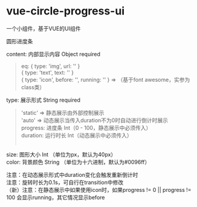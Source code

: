 # vue-circle-progress-ui

一个小组件，基于VUE的UI组件<br> 

圆形进度条<br> 

content: 内部显示内容 Object required<br>
>eq: { type: 'img', url: '' }<br>
>    { type: 'text', text: '' }<br>
>    { type: 'icon', before: '', running: '' } => （基于font awesome，实参为class类）<br>

type: 展示形式 String required<br>
> 'static' => 静态展示由外部控制展示<br>
> 'auto' => 动态展示当传入duration不为0时自动进行倒计时展示<br>
progress: 进度条 Int（0 - 100，静态展示中必须传入）<br>
duration: 运行时长 Int（动态展示中必须传入）<br><br>

size: 图形大小 Int （单位为px，默认为40px）<br>
color: 背景颜色 String （单位为十六进制，默认为#0096ff）<br>

注意：在动态展示形式中duration变化会触发重新倒计时<br>
注意：旋转时长为0.1s，可自行在transition中修改<br>
（新）注意：在静态展示中如果使用icon时，如果progress != 0 || progress != 100 会显示running，其它情况显示before